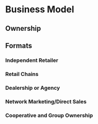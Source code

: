 # Business Model
## Ownership 

## Formats 

### Independent Retailer 

### Retail Chains 

### Dealership or Agency 

### Network Marketing/Direct Sales 

### Cooperative and Group Ownership 
